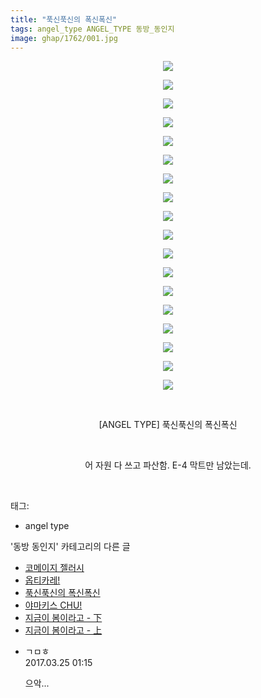 ```yaml
---
title: "푹신푹신의 폭신폭신"
tags: angel_type ANGEL_TYPE 동방_동인지
image: ghap/1762/001.jpg
---
```

<div class="article">
<p style="text-align: center; clear: none; float: none;"><img src="{{ site.nasurl }}/ghap/1762/001.jpg"/></p>
<p style="text-align: center; clear: none; float: none;"><img src="{{ site.nasurl }}/ghap/1762/002.jpg"/></p>
<p style="text-align: center; clear: none; float: none;"><img src="{{ site.nasurl }}/ghap/1762/003.jpg"/></p>
<p style="text-align: center; clear: none; float: none;"><img src="{{ site.nasurl }}/ghap/1762/004.jpg"/></p>
<p style="text-align: center; clear: none; float: none;"><img src="{{ site.nasurl }}/ghap/1762/005.jpg"/></p>
<p style="text-align: center; clear: none; float: none;"><img src="{{ site.nasurl }}/ghap/1762/006.jpg"/></p>
<p style="text-align: center; clear: none; float: none;"><img src="{{ site.nasurl }}/ghap/1762/007.jpg"/></p>
<p style="text-align: center; clear: none; float: none;"><img src="{{ site.nasurl }}/ghap/1762/008.jpg"/></p>
<p style="text-align: center; clear: none; float: none;"><img src="{{ site.nasurl }}/ghap/1762/009.jpg"/></p>
<p style="text-align: center; clear: none; float: none;"><img src="{{ site.nasurl }}/ghap/1762/010.jpg"/></p>
<p style="text-align: center; clear: none; float: none;"><img src="{{ site.nasurl }}/ghap/1762/011.jpg"/></p>
<p style="text-align: center; clear: none; float: none;"><img src="{{ site.nasurl }}/ghap/1762/012.jpg"/></p>
<p style="text-align: center; clear: none; float: none;"><img src="{{ site.nasurl }}/ghap/1762/013.jpg"/></p>
<p style="text-align: center; clear: none; float: none;"><img src="{{ site.nasurl }}/ghap/1762/014.jpg"/></p>
<p style="text-align: center; clear: none; float: none;"><img src="{{ site.nasurl }}/ghap/1762/015.jpg"/></p>
<p style="text-align: center; clear: none; float: none;"><img src="{{ site.nasurl }}/ghap/1762/016.jpg"/></p>
<p style="text-align: center; clear: none; float: none;"><img src="{{ site.nasurl }}/ghap/1762/017.jpg"/></p>
<p style="text-align: center; clear: none; float: none;"><img src="{{ site.nasurl }}/ghap/1762/018.jpg"/></p>
<p style="text-align: center; clear: none; float: none;"><br/></p>
<p style="text-align: center; clear: none; float: none;">[ANGEL TYPE] 푹신푹신의 폭신폭신</p>
<p style="text-align: center; clear: none; float: none;"><br/></p>
<p style="text-align: center; clear: none; float: none;">어 자원 다 쓰고 파산함. E-4 막트만 남았는데.</p>
<p><br/></p>
</div><div class="tagTrail">
<p>태그: </p>
<ul>
<li>angel type</li>
</ul>
</div><div class="another">
<p>'동방 동인지' 카테고리의 다른 글</p>
<ul>
<li><a href="/2016-08-22-ghap_1765">코메이지 젤러시</a></li>
<li><a href="/2016-08-22-ghap_1764">옵티카레!</a></li>
<li><a href="/2016-08-22-ghap_1762">푹신푹신의 폭신폭신</a></li>
<li><a href="/2016-08-22-ghap_1761">야마키스 CHU!</a></li>
<li><a href="/2016-08-22-ghap_1760">지금이 봄이라고 - 下</a></li>
<li><a href="/2016-08-22-ghap_1759">지금이 봄이라고 - 上</a></li>
</ul>
</div><div class="cb_module cb_fluid">
<div class="cb_wrt cb_profile">
<div class="comment">
<ul>
<li class="cb_thumb_off" id="comment14948187">
<div class="cb_comment_area">
<div class="cb_info_area">
<div class="cb_section">
<span class="cb_nick_name">ㄱㅁㅎ</span>
</div>
<div class="cb_section">
<span class="cb_date">2017.03.25 01:15 </span>
</div>
</div>
<div class="cb_dsc_comment">
<p class="cb_dsc">
											으악...
										</p>
</div>
</div></li>
</ul>
</div>
</div><!-- commentList close -->
</div>
<br/>
<p id="refer"></p>
<br/>
